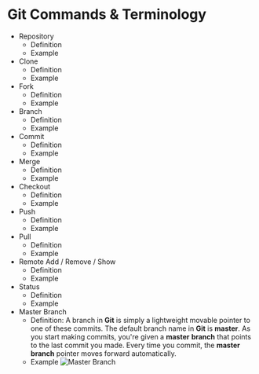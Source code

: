 # Git Commands & Terminology
- Repository
  - Definition
  - Example
- Clone
  - Definition
  - Example
- Fork
  - Definition
  - Example
- Branch
  - Definition
  - Example
- Commit
  - Definition
  - Example
- Merge
  - Definition
  - Example
- Checkout
  - Definition
  - Example
- Push
  - Definition
  - Example
- Pull 
  - Definition
  - Example
- Remote Add / Remove / Show
  - Definition
  - Example
- Status
  - Definition
  - Example
- Master Branch
  - Definition: A branch in **Git** is simply a lightweight movable pointer to one of these commits. The default branch name in **Git** is **master**. As you start making commits, you're given a **master** **branch** that points to the last commit you made. Every time you commit, the **master** **branch** pointer moves forward automatically.
   - Example ![Master Branch](https://res.cloudinary.com/practicaldev/image/fetch/s--4wcz_y0b--/c_limit%2Cf_auto%2Cfl_progressive%2Cq_auto%2Cw_880/https://thepracticaldev.s3.amazonaws.com/i/nqo6mgud5dzbmfpxzqkd.png)
